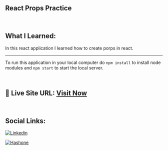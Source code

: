 ## React Props Practice

<br>

## What I Learned:

In this react application I learned how to create porps in react.

<hr>

To run this application in your local computer do `npm install` to install node modules and `npm start` to start the local server.

<br>

## 📌 Live Site URL: <a href="https://react-props-practice.vercel.app/">**Visit Now**</a>

<br>

## Social Links:

[![Linkedin](https://img.shields.io/badge/LinkedIn-0077B5?style=for-the-badge&logo=linkedin&logoColor=white)](https://www.linkedin.com/in/nikhilkhetan17/)

[![Hashone](https://img.shields.io/badge/Hashnode-2962FF?style=for-the-badge&logo=hashnode&logoColor=white)](https://nikhilkhetan.hashnode.dev/)
